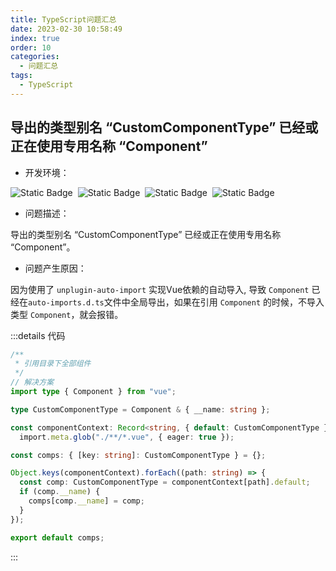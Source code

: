 ```yaml
---
title: TypeScript问题汇总
date: 2023-02-30 10:58:49
index: true
order: 10
categories: 
  - 问题汇总
tags: 
  - TypeScript
---
```


## 导出的类型别名 “CustomComponentType” 已经或正在使用专用名称 “Component”

* 开发环境：

![Static Badge](https://img.shields.io/badge/nodedotjs-^20.5.1-%23CB3837?style=flat&logo=nodedotjs&label=node)&nbsp;
![Static Badge](https://img.shields.io/badge/vuedotjs-^3.4.29-%234FC08D?logo=vuedotjs&label=vue)&nbsp;
![Static Badge](https://img.shields.io/badge/vuedotjs-^5.2.2-%234FC08D?logo=tsnode&label=typescript&color=%233178C6)&nbsp;
![Static Badge](https://img.shields.io/badge/vuedotjs-^5.3.1-%234FC08D?logo=vite&label=vite&color=%23646CFF)

* 问题描述：

导出的类型别名 “CustomComponentType” 已经或正在使用专用名称 “Component”。

* 问题产生原因：

因为使用了 `unplugin-auto-import` 实现Vue依赖的自动导入, 导致 `Component` 已经在`auto-imports.d.ts`文件中全局导出，如果在引用 `Component` 的时候，不导入类型 `Component`，就会报错。

:::details 代码
```ts {5}
/**
 * 引用目录下全部组件
 */
// 解决方案
import type { Component } from "vue";

type CustomComponentType = Component & { __name: string };

const componentContext: Record<string, { default: CustomComponentType }> =
  import.meta.glob("./**/*.vue", { eager: true });

const comps: { [key: string]: CustomComponentType } = {};

Object.keys(componentContext).forEach((path: string) => {
  const comp: CustomComponentType = componentContext[path].default;
  if (comp.__name) {
    comps[comp.__name] = comp;
  }
});

export default comps;
```
:::
